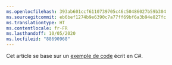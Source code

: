 ```yaml
---
ms.openlocfilehash: 393ab601ccf6110739705c46c50486027b59b304
ms.sourcegitcommit: eb6bef1274b9e6390c7a77ff69bf6a3b94e827fc
ms.translationtype: HT
ms.contentlocale: fr-FR
ms.lasthandoff: 10/05/2020
ms.locfileid: "88690968"
---
```

Cet article se base sur un [exemple de code](https://github.com/Azure-Samples/live-video-analytics-iot-edge-csharp) écrit en C#.
